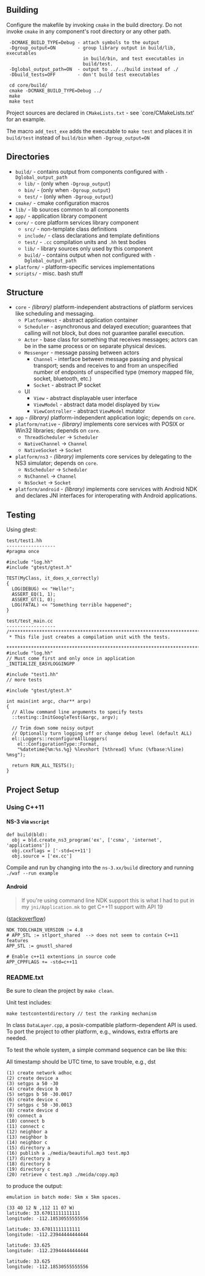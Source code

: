 ## Building

Configure the makefile by invoking `cmake` in the build directory.
Do not invoke `cmake` in any component's root directory or any other path.

     -DCMAKE_BUILD_TYPE=Debug - attach symbols to the output
     -Dgroup_output=ON        - group library output in build/lib, executables
                                in build/bin, and test executables in
                                build/test.
     -Dglobal_output_path=ON  - output to ../../build instead of ./
     -Dbuild_tests=OFF        - don't build test executables

     cd core/build/
     cmake -DCMAKE_BUILD_TYPE=Debug ../
     make
     make test

Project sources are declared in `CMakeLists.txt` - see `core/CMakeLists.txt'
for an example. 

The macro `add_test_exe` adds the executable to `make test` and places it in
`build/test` instead of `build/bin` when `-Dgroup_output=ON`

## Directories
- `build/` - contains output from components configured with
  `-Dglobal_output_path`
  - `lib/` - (only when `-Dgroup_output`) 
  - `bin/` - (only when `-Dgroup_output`) 
  - `test/` - (only when `-Dgroup_output`)
- `cmake/` - cmake configuration macros
- `lib/` - lib sources common to all components
- `app/` - application library component
- `core/` - core platform services library component
  - `src/` - non-template class definitions
  - `include/` - class declarations and template definitions
  - `test/` - `.cc` compilation units and `.hh` test bodies
  - `lib/` - library sources only used by this component
  - `build/` - contains output when not configured with `-Dglobal_output_path`
- `platform/` - platform-specific services implementations
- `scripts/` - misc. bash stuff

## Structure

- `core` - *(library)* platform-independent abstractions of platform services
           like scheduling and messaging.
  - `PlatformHost` - abstract application container
  - `Scheduler` - asynchronous and delayed execution; guarantees that calling
                  will not block, but does not guarantee parallel execution.
  - `Actor` - base class for something that receives messages; actors can be in
              the same process or on separate physical devices.
  - `Messenger` - message passing between actors
    - `Channel` - interface between message passing and physical transport;
                  sends and receives to and from an unspecified number of
                  endpoints of unspecified type (memory mapped file, socket,
                  bluetooth, etc.)
    - `Socket` - abstract IP socket 
  - UI
    - `View` - abstract displayable user interface
    - `ViewModel` - abstract data model displayed by `View`
    - `ViewController` - abstract `ViewModel` mutator
- `app` - *(library)* platform-independent application logic; depends on `core`.
- `platform/native` - *(library)* implements core services with POSIX or Win32
                      libraries; depends on `core`.
  - `ThreadScheduler` -> `Scheduler`
  - `NativeChannel` -> `Channel`
  - `NativeSocket` -> `Socket`
- `platform/ns3` - *(library)* implements core services by delegating to
                   the NS3 simulator; depends on `core`.
  - `NsScheduler` -> `Scheduler`
  - `NsChannel` -> `Channel`
  - `NsSocket` -> `Socket`
- `platform/android` - *(library)* implements core services with Android NDK and
                       declares JNI interfaces for interoperating with Android
                       applications.

## Testing

Using gtest:

    test/test1.hh
    ------------------
    #pragma once

    #include "log.hh"
    #include "gtest/gtest.h"

    TEST(MyClass, it_does_x_correctly)
    {
      LOG(DEBUG) << "Hello!";
      ASSERT_EQ(1, 1);
      ASSERT_GT(1, 0);
      LOG(FATAL) << "Something terrible happened";
    }

    test/test_main.cc
    ------------------
    /**************************************************************************
     * This file just creates a compilation unit with the tests.
     *************************************************************************/
    #include "log.hh"
    // Must come first and only once in application 
    _INITIALIZE_EASYLOGGINGPP

    #include "test1.hh"
    // more tests

    #include "gtest/gtest.h"

    int main(int argc, char** argv)
    {
      // Allow command line arguments to specify tests
      ::testing::InitGoogleTest(&argc, argv);

      // Trim down some noisy output
      // Optionally turn logging off or change debug level (default ALL)
      el::Loggers::reconfigureAllLoggers(
        el::ConfigurationType::Format,
        "%datetime{%m:%s.%g} %levshort [%thread] %func (%fbase:%line) %msg");

      return RUN_ALL_TESTS();
    }

## Project Setup
### Using C++11
#### NS-3 via `wscript`

    def build(bld):
      obj = bld.create_ns3_program('ex', ['csma', 'internet', 'applications'])
      obj.cxxflags = ['-std=c++11']
      obj.source = ['ex.cc']
        
Compile and run by changing into the `ns-3.xx/build` directory and running
`./waf --run example`

#### Android
> If you're using command line NDK support this is what I had to put in my
> `jni/Application.mk` to get C++11 support with API 19

([stackoverflow](http://stackoverflow.com/a/21386866))

    NDK_TOOLCHAIN_VERSION := 4.8
    # APP_STL := stlport_shared  --> does not seem to contain C++11 features
    APP_STL := gnustl_shared
    
    # Enable c++11 extentions in source code
    APP_CPPFLAGS += -std=c++11


### README.txt

Be sure to clean the project by `make clean`.

Unit test includes:

    make testcontentdirectory // test the ranking mechanism

In class `DataLayer.cpp`, a posix-compatible platform-dependent API is used. To
port the project to other platform, e.g., windows, extra efforts are needed.

To test the whole system, a simple command sequence can be like this:

All timestamp should be UTC time, to save trouble, e.g., dst

    (1) create network adhoc
    (2) create device a
    (3) setgps a 50 -30
    (4) create device b
    (5) setgps b 50 -30.0017
    (6) create device c
    (7) setgps c 50 -30.0013
    (8) create device d
    (9) connect a
    (10) connect b
    (11) connect c
    (12) neighbor a
    (13) neighbor b
    (14) neighbor c
    (15) directory a
    (16) publish a ./media/beautiful.mp3 test.mp3
    (17) directory a
    (18) directory b
    (19) directory c
    (20) retrieve c test.mp3 ./meida/copy.mp3

to produce the output:

    emulation in batch mode: 5km x 5km spaces.
    
    (33 40 12 N ,112 11 07 W)
    latitude: 33.67011111111111
    longitude: -112.18530555555556
    
    latitude: 33.67011111111111
    longitude: -112.23944444444444
    
    latitude: 33.625
    longitude: -112.23944444444444
    
    latitude: 33.625
    longitude: -112.18530555555556
